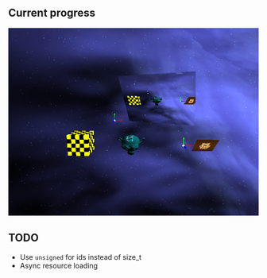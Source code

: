 ## Current progress
![Current progress](/screenshot1.png?raw=true)

## TODO
* Use `unsigned` for ids instead of size_t
* Async resource loading
